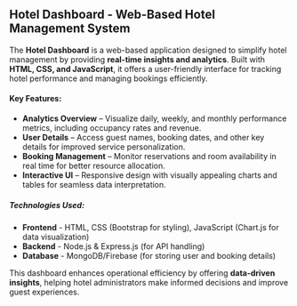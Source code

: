 ## **Hotel Dashboard - Web-Based Hotel Management System**  

The **Hotel Dashboard** is a web-based application designed to simplify hotel management by providing **real-time insights and analytics**. Built with **HTML, CSS, and JavaScript**, it offers a user-friendly interface for tracking hotel performance and managing bookings efficiently.  

#### **Key Features:**   
- **Analytics Overview** – Visualize daily, weekly, and monthly performance metrics, including occupancy rates and revenue.  
- **User Details** – Access guest names, booking dates, and other key details for improved service personalization.  
- **Booking Management** – Monitor reservations and room availability in real time for better resource allocation.  
- **Interactive UI** – Responsive design with visually appealing charts and tables for seamless data interpretation.  

##### **Technologies Used:**
- **Frontend** - HTML, CSS (Bootstrap for styling), JavaScript (Chart.js for data visualization)
- **Backend** - Node.js & Express.js (for API handling)
- **Database** -  MongoDB/Firebase (for storing user and booking details)

This dashboard enhances operational efficiency by offering **data-driven insights**, helping hotel administrators make informed decisions and improve guest experiences.

